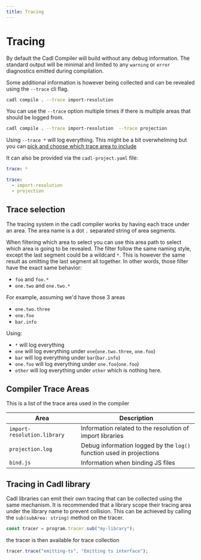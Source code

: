 ```yaml
---
title: Tracing
---
```


# Tracing

By default the Cadl Compiler will build without any debug information. The standard output will be minimal and limited to any `warning` or `error` diagnostics emitted during compilation.

Some additional information is however being collected and can be revealed using the `--trace` cli flag.

```bash
cadl compile . --trace import-resolution
```

You can use the `--trace` option multiple times if there is multiple areas that should be logged from.

```bash
cadl compile . --trace import-resolution  --trace projection
```

Using `--trace *` will log everything. This might be a bit overwhelming but you can [pick and choose which trace area to include](#trace-selection)

It can also be provided via the `cadl-project.yaml` file:

```yaml
trace: *

trace:
  - import-resolution
  - projection
```

## Trace selection

The tracing system in the cadl compiler works by having each trace under an area. The area name is a dot `.` separated string of area segments.

When filtering which area to select you can use this area path to select which area is going to be revealed.
The filter follow the same naming style, except the last segment could be a wildcard `*`. This is however the same result as omitting the last segment all together. In other words, those filter have the exact same behavior:

- `foo` and `foo.*`
- `one.two` and `one.two.*`

For example, assuming we'd have those 3 areas

- `one.two.three`
- `one.foo`
- `bar.info`

Using:

- `*` will log everything
- `one` will log everything under `one`(`one.two.three`, `one.foo`)
- `bar` will log everything under `bar`(`bar.info`)
- `one.foo` will log everything under `one.foo`(`one.foo`)
- `other` will log everything under `other` which is nothing here.

## Compiler Trace Areas

This is a list of the trace area used in the compiler

| Area                        | Description                                                          |
| --------------------------- | -------------------------------------------------------------------- |
| `import-resolution.library` | Information related to the resolution of import libraries            |
| `projection.log`            | Debug information logged by the `log()` function used in projections |
| `bind.js`                   | Information when binding JS files                                    |

## Tracing in Cadl library

Cadl libraries can emit their own tracing that can be collected using the same mechanism. It is recommended that a library scope their tracing area under the library name to prevent collision. This can be achieved by calling the `sub(subArea: string)` method on the tracer.

```ts
const tracer = program.tracer.sub("my-library");
```

the tracer is then available for trace collection

```ts
tracer.trace("emitting-ts", "Emitting ts interface");
```
